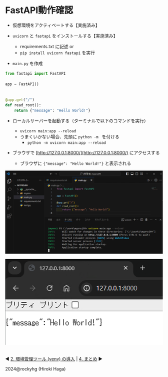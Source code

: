 # FastAPI動作確認

- 仮想環境をアクティベートする【実施済み】

- `uvicorn` と `fastapi` をインストールする【実施済み】
   - requirements.txt に記述 or
   - `pip install uvicorn fastapi` を実行

- `main.py` を作成

```python
from fastapi import FastAPI

app = FastAPI()


@app.get("/")
def read_root():
    return {"message": "Hello World!"}
```

- ローカルサーバーを起動する（ターミナルで以下のコマンドを実行）
   - `uvicorn main:app --reload`
   - うまくいかない場合、先頭に `python -m ` を付ける
     - `python -m uvicorn main:app --reload`

- ブラウザで [http://127.0.0.1:8000/](http://127.0.0.1:8000/) にアクセスする
   - ブラウザに `{"message": "Hello World!"}` と表示される

![image](./image/3_uvicorn.png)

![image](./image/3_hello-world.png)

<br>◀ [2. 環境管理ツール (venv) の導入](./2_venv.md) | [4. まとめ](./4_final.md) ▶

2024@rockyhg (Hiroki Haga)
